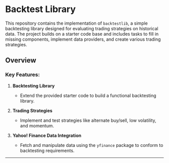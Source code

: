 # Backtest Library

This repository contains the implementation of `backtestlib`, a simple backtesting library designed for evaluating trading strategies on historical data. The project builds on a starter code base and includes tasks to fill in missing components, implement data providers, and create various trading strategies.  

## **Overview**  

### Key Features:  
1. **Backtesting Library**  
   - Extend the provided starter code to build a functional backtesting library.  

2. **Trading Strategies**  
   - Implement and test strategies like alternate buy/sell, low volatility, and momentum.  

3. **Yahoo! Finance Data Integration**  
   - Fetch and manipulate data using the `yfinance` package to conform to backtesting requirements.  

---

